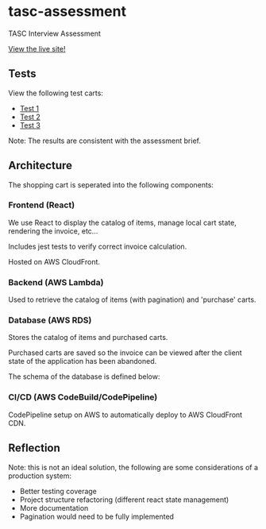 # tasc-assessment
TASC Interview Assessment

[View the live site!](https://tasc.mitchell.mosure.me)

## Tests
View the following test carts:
* [Test 1](https://tasc.mitchell.mosure.me/invoice/test1)
* [Test 2](https://tasc.mitchell.mosure.me/invoice/test2)
* [Test 3](https://tasc.mitchell.mosure.me/invoice/test3)

Note: The results are consistent with the assessment brief.

## Architecture
The shopping cart is seperated into the following components:

### Frontend (React)
We use React to display the catalog of items, manage local cart state, rendering the invoice, etc...

Includes jest tests to verify correct invoice calculation.

Hosted on AWS CloudFront.

### Backend (AWS Lambda)
Used to retrieve the catalog of items (with pagination) and 'purchase' carts.

### Database (AWS RDS)
Stores the catalog of items and purchased carts.

Purchased carts are saved so the invoice can be viewed after the client state of the application has been abandoned.

The schema of the database is defined below:

### CI/CD (AWS CodeBuild/CodePipeline)
CodePipeline setup on AWS to automatically deploy to AWS CloudFront CDN.

## Reflection
Note: this is not an ideal solution, the following are some considerations of a production system:
* Better testing coverage
* Project structure refactoring (different react state management)
* More documentation
* Pagination would need to be fully implemented
